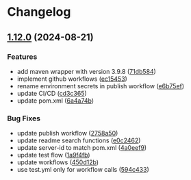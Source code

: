 # Changelog

## [1.12.0](https://github.com/ButterCMS/buttercms-java/compare/v1.11.0...v1.12.0) (2024-08-21)


### Features

* add maven wrapper with version 3.9.8 ([71db584](https://github.com/ButterCMS/buttercms-java/commit/71db5845636de1df41b1b966da394bf0479cefa9))
* implement github workflows ([ec15453](https://github.com/ButterCMS/buttercms-java/commit/ec15453aa83e6d16520b68c8b0be39256afcc51b))
* rename environment secrets in publish workflow ([e6b75ef](https://github.com/ButterCMS/buttercms-java/commit/e6b75ef99f520b2b7056056de3cf71d79b1af6e9))
* update CI/CD ([cd3c365](https://github.com/ButterCMS/buttercms-java/commit/cd3c365046029f113ebd84f9bbbdc1a3b92fcf1a))
* update pom.xml ([6a4a74b](https://github.com/ButterCMS/buttercms-java/commit/6a4a74b2ebd840755f448a4cce4afb9ae9b28593))


### Bug Fixes

* update publish workflow ([2758a50](https://github.com/ButterCMS/buttercms-java/commit/2758a50c6c764d5ac6b568e970882566d65a4a66))
* update readme search functions ([e0c2462](https://github.com/ButterCMS/buttercms-java/commit/e0c24627da32f6b82d715095da3faa4e3b014fd5))
* update server-id to match pom.xml ([4a0eef9](https://github.com/ButterCMS/buttercms-java/commit/4a0eef91bfd5c026962ef2be2931ae2188b2ee64))
* update test flow ([1a9f4fb](https://github.com/ButterCMS/buttercms-java/commit/1a9f4fb36579307bbc09557782d302c45189fe7d))
* update workflows ([450d12b](https://github.com/ButterCMS/buttercms-java/commit/450d12bd29128fa17e3347f3932a5dcbba262f6e))
* use test.yml only for workflow calls ([594c433](https://github.com/ButterCMS/buttercms-java/commit/594c433b1850db5b1e77860106d1c75b939d1d2a))
